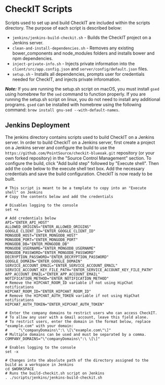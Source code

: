 # CheckIT Scripts

Scripts used to set up and build CheckIT are included within the scripts directory. The purpose of each script is described below:

* `jenkins/jenkins-build-checkit.sh` - Builds the CheckIT project on a Jenkins server.
* `clean-and-install-dependencies.sh` - Removes any existing bower_components and node_modules folders and 
installs bower and npm dependencies.
* `inject-private-info.sh` - Injects private information into the `client/src/app.config.json` and 
`server/config/default.json` files.
* `setup.sh` - Installs all dependencies, prompts user for credentials needed for CheckIT, and injects private inforomation.

***Note:*** If you are running the setup.sh script on macOS, you must install `gsed` using homebrew for the `sed` command to function properly. If you are running the setup.sh script on linux, you do not need to install any additional programs. `gsed` can be installed with homebrew using the following command: `brew install gnu-sed --with-default-names`.

## Jenkins Deployment

The jenkins directory contains scripts used to build CheckIT on a Jenkins server. In order to build CheckIT on a Jenkins server, first create a project on a Jenkins server and configure the build to use the `https://github.com/PointSource/checkit-blueoak.git` repository (or your own forked repository) in the "Source Control Management" section. To configure the build, click "Add build step" followed by "Execute shell". Then add the code below to the execute shell text box. Add the necessary credentials and save the build configuration. CheckIT is now ready to be built.

```
# This script is meant to be a template to copy into an "Execute shell" on Jenkins
# Copy the contents below and add the credentials

# Disables logging to the console
set +x

# Add credentials below
API="ENTER_API_HOST"
ALLOWED_ORIGINS="ENTER_ALLOWED_ORIGINS"
GOOGLE_CLIENT_ID="ENTER_GOOGLE_CLIENT_ID"
MONGODB_HOST="ENTER_MONGODB_HOST"
MONGODB_PORT="ENTER_MONGODB_PORT"
MONGODB_DB="ENTER_MONGODB_DB"
MONGODB_USERNAME="ENTER_MONGODB_USERNAME"
MONGODB_PASSWORD="ENTER_MONGODB_PASSWORD"
DECRYPTION_PASSWORD="ENTER_DECRYPTION_PASSWORD"
GOOGLE_DOMAIN="ENTER_GOOGLE_DOMAIN"
SERVICE_ACCOUNT_EMAIL="ENTER_SERVICE_ACCOUNT_EMAIL"
SERVICE_ACCOUNT_KEY_FILE_PATH="ENTER_SERVICE_ACCOUNT_KEY_FILE_PATH"
APP_ACCOUNT_EMAIL="ENTER_APP_ACCOUNT_EMAIL"
NOTIFICATION_METHOD="ENTER_NOTIFICATION_METHOD"
# Remove the HIPCHAT_ROOM_ID variable if not using HipChat notifications
HIPCHAT_ROOM_ID="ENTER_HIPCHAT_ROOM_ID"
# Remove the HIPCHAT_AUTH_TOKEN variable if not using HipChat notifications
HIPCHAT_AUTH_TOKEN="ENTER_HIPCHAT_AUTH_TOKEN"

# Enter the company domains to restrict users who can access CheckIT.
# To allow any user with a Gmail account, leave this field alone.
# To restrict users, enter the domain in the format below, replace "example.com" with your domain:
#     "\"companyDomains\":\ \[\"example.com\"\]"
# Multiple domains can be used and must be separated by a comma.
COMPANY_DOMAINS="\"companyDomains\":\ \[\]"

# Enables logging to the console
set -x

# Changes into the absolute path of the directory assigned to the build as a workspace in Jenkins
cd $WORKSPACE
# Runs the build-checkit.sh script on Jenkins
. ./scripts/jenkins/jenkins-build-checkit.sh
```
